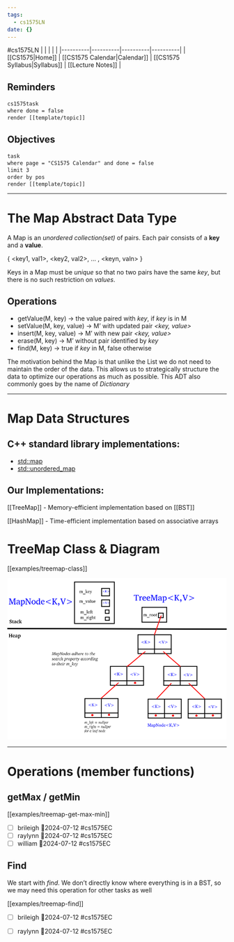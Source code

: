 ```yaml
---
tags:
  - cs1575LN
date: {}
---
```

#cs1575LN
|  |  |  |  |
|----------|----------|----------|----------|
| [[CS1575|Home]] | [[CS1575 Calendar|Calendar]] | [[CS1575 Syllabus|Syllabus]] | [[Lecture Notes]] |


## Reminders

```query
cs1575task
where done = false
render [[template/topic]]
```

## Objectives

```query
task
where page = "CS1575 Calendar" and done = false
limit 3
order by pos
render [[template/topic]]
```
---

# The Map Abstract Data Type

A Map is an _unordered collection(set)_ of pairs. Each pair consists of a **key** and a **value**. 

{ <key1, val1>, <key2, val2>, ... , <keyn, valn> }

Keys in a Map must be _unique_ so that no two pairs have the same _key_, but there is no such restriction on _values_.

## Operations

- getValue(M, key) -> the value paired with _key_, if _key_ is in M
- setValue(M, key, value) -> M’ with updated pair _<key, value>_
- insert(M, key, value) ->  M’ with new pair _<key, value>_
- erase(M, key) -> M’ without pair identified by _key_
- find(M, key) -> true if _key_ in M, false otherwise


The motivation behind the Map is that unlike the List we do not need to maintain the order of the data. This allows us to strategically structure the data to optimize our operations as much as possible. This ADT also commonly goes by the name of _Dictionary_

---


# Map Data Structures

## C++ standard library implementations:
* [std::map](https://en.cppreference.com/w/cpp/container/map)
* [std::unordered_map](https://en.cppreference.com/w/cpp/container/unordered_map)

## Our Implementations:

[[TreeMap]] - Memory-efficient implementation based on [[BST]]

[[HashMap]] - Time-efficient implementation based on associative arrays

# TreeMap Class & Diagram

[[examples/treemap-class]]


![](../img%2Ftreemap-diagram.png)



---

# Operations (member functions)


## getMax / getMin

[[examples/treemap-get-max-min]]

* [ ] brileigh  📅2024-07-12 #cs1575EC
* [ ] raylynn  📅2024-07-12 #cs1575EC
* [ ] william  📅2024-07-12 #cs1575EC

## Find

We start with _find_. We don’t directly know where everything is in a BST, so we may need this operation for other tasks as well

[[examples/treemap-find]]

* [ ] brileigh  📅2024-07-12 #cs1575EC
* [ ] raylynn  📅2024-07-12 #cs1575EC

